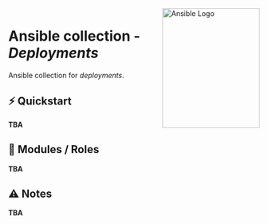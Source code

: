 <img src="https://upload.wikimedia.org/wikipedia/commons/thumb/2/24/Ansible_logo.svg/195px-Ansible_logo.svg.png" alt="Ansible Logo" align="right" height="240" width="195"/>

# Ansible collection - _Deployments_

Ansible collection for _deployments_.

## ⚡️ Quickstart

__TBA__

## 🧩 Modules / Roles

__TBA__

## ⚠️ Notes

__TBA__
